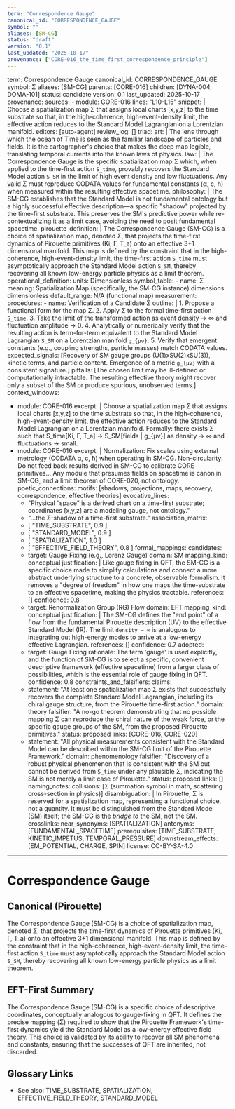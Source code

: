 ```yaml
---
term: "Correspondence Gauge"
canonical_id: "CORRESPONDENCE_GAUGE"
symbol: ""
aliases: [SM-CG]
status: "draft"
version: "0.1"
last_updated: "2025-10-17"
provenance: ["CORE-016_the_time_first_correspondence_principle"]
---
```


term: Correspondence Gauge
canonical_id: CORRESPONDENCE_GAUGE
symbol: Σ
aliases: [SM-CG]
parents: [CORE-016]
children: [DYNA-004, DOMA-101]
status: candidate
version: 0.1
last_updated: 2025-10-17
provenance:
  sources:
    - module: CORE-016
      lines: "L10-L15"
      snippet: |
        Choose a spatialization map Σ that assigns local charts [x,y,z] to the time substrate so that, in the high-coherence, high-event-density limit, the effective action reduces to the Standard Model Lagrangian on a Lorentzian manifold.
  editors: [auto-agent]
  review_log: []
triad:
  art: |
    The lens through which the ocean of Time is seen as the familiar landscape of particles and fields. It is the cartographer's choice that makes the deep map legible, translating temporal currents into the known laws of physics.
  law: |
    The Correspondence Gauge is the specific spatialization map Σ which, when applied to the time-first action `S_time`, provably recovers the Standard Model action `S_SM` in the limit of high event density and low fluctuations. Any valid Σ must reproduce CODATA values for fundamental constants (α, c, ħ) when measured within the resulting effective spacetime.
  philosophy: |
    The SM-CG establishes that the Standard Model is not fundamental ontology but a highly successful effective description—a specific "shadow" projected by the time-first substrate. This preserves the SM's predictive power while re-contextualizing it as a limit case, avoiding the need to posit fundamental spacetime.
pirouette_definition: |
  The Correspondence Gauge (SM-CG) is a choice of spatialization map, denoted Σ, that projects the time-first dynamics of Pirouette primitives (Ki, Γ, T_a) onto an effective 3+1 dimensional manifold. This map is defined by the constraint that in the high-coherence, high-event-density limit, the time-first action `S_time` must asymptotically approach the Standard Model action `S_SM`, thereby recovering all known low-energy particle physics as a limit theorem.
operational_definition:
  units: Dimensionless
  symbol_table:
    - name: Σ
      meaning: Spatialization Map (specifically, the SM-CG instance)
      dimensions: dimensionless
      default_range: N/A (functional map)
  measurement:
    procedures:
      - name: Verification of a Candidate Σ
        outline: |
          1. Propose a functional form for the map Σ.
          2. Apply Σ to the formal time-first action `S_time`.
          3. Take the limit of the transformed action as event density → ∞ and fluctuation amplitude → 0.
          4. Analytically or numerically verify that the resulting action is term-for-term equivalent to the Standard Model Lagrangian `S_SM` on a Lorentzian manifold `g_{μν}`.
          5. Verify that emergent constants (e.g., coupling strengths, particle masses) match CODATA values.
        expected_signals: [Recovery of SM gauge groups (U(1)xSU(2)xSU(3)), kinetic terms, and particle content. Emergence of a metric `g_{μν}` with a consistent signature.]
        pitfalls: [The chosen limit may be ill-defined or computationally intractable. The resulting effective theory might recover only a subset of the SM or produce spurious, unobserved terms.]
context_windows:
  - module: CORE-016
    excerpt: |
      Choose a spatialization map Σ that assigns local charts [x,y,z] to the time substrate so that, in the high-coherence, high-event-density limit, the effective action reduces to the Standard Model Lagrangian on a Lorentzian manifold. Formally: there exists Σ such that S_time[Ki, Γ, T_a] → S_SM[fields | g_{μν}] as density → ∞ and fluctuations → small.
  - module: CORE-016
    excerpt: |
      Normalization: Fix scales using external metrology (CODATA α, c, ħ) when operating in SM-CG. Non-circularity: Do not feed back results derived in SM-CG to calibrate CORE primitives... Any module that presumes fields on spacetime is canon in SM-CG, and a limit theorem of CORE-020, not ontology.
poetic_connections:
  motifs: [shadows, projections, maps, recovery, correspondence, effective theories]
  evocative_lines:
    - "Physical “space” is a derived chart on a time-first substrate; coordinates [x,y,z] are a modeling gauge, not ontology."
    - "...the Σ-shadow of a time-first substrate."
  association_matrix:
    - [ "TIME_SUBSTRATE", 0.9 ]
    - [ "STANDARD_MODEL", 0.9 ]
    - [ "SPATIALIZATION", 1.0 ]
    - [ "EFFECTIVE_FIELD_THEORY", 0.8 ]
formal_mappings:
  candidates:
    - target: Gauge Fixing (e.g., Lorenz Gauge)
      domain: SM
      mapping_kind: conceptual
      justification: |
        Like gauge fixing in QFT, the SM-CG is a specific choice made to simplify calculations and connect a more abstract underlying structure to a concrete, observable formalism. It removes a "degree of freedom" in how one maps the time-substrate to an effective spacetime, making the physics tractable.
      references: []
      confidence: 0.8
    - target: Renormalization Group (RG) Flow
      domain: EFT
      mapping_kind: conceptual
      justification: |
        The SM-CG defines the "end point" of a flow from the fundamental Pirouette description (UV) to the effective Standard Model (IR). The limit `density → ∞` is analogous to integrating out high-energy modes to arrive at a low-energy effective Lagrangian.
      references: []
      confidence: 0.7
  adopted:
    - target: Gauge Fixing
      rationale: The term 'gauge' is used explicitly, and the function of SM-CG is to select a specific, convenient descriptive framework (effective spacetime) from a larger class of possibilities, which is the essential role of gauge fixing in QFT.
      confidence: 0.8
constraints_and_falsifiers:
  claims:
    - statement: "At least one spatialization map Σ exists that successfully recovers the complete Standard Model Lagrangian, including its chiral gauge structure, from the Pirouette time-first action."
      domain: theory
      falsifier: "A no-go theorem demonstrating that no possible mapping Σ can reproduce the chiral nature of the weak force, or the specific gauge groups of the SM, from the proposed Pirouette primitives."
      status: proposed
      links: [CORE-016, CORE-020]
    - statement: "All physical measurements consistent with the Standard Model can be described within the SM-CG limit of the Pirouette Framework."
      domain: phenomenology
      falsifier: "Discovery of a robust physical phenomenon that is consistent with the SM but cannot be derived from `S_time` under any plausible Σ, indicating the SM is not merely a limit case of Pirouette."
      status: proposed
      links: []
naming_notes:
  collisions: [Σ (summation symbol in math, scattering cross-section in physics)]
  disambiguation: |
    In Pirouette, Σ is reserved for a spatialization map, representing a functional choice, not a quantity. It must be distinguished from the Standard Model (SM) itself; the SM-CG is the *bridge to* the SM, not the SM.
crosslinks:
  near_synonyms: [SPATIALIZATION]
  antonyms: [FUNDAMENTAL_SPACETIME]
  prerequisites: [TIME_SUBSTRATE, KINETIC_IMPETUS, TEMPORAL_PRESSURE]
  downstream_effects: [EM_POTENTIAL, CHARGE, SPIN]
license: CC-BY-SA-4.0
---

# Correspondence Gauge

## Canonical (Pirouette)
The Correspondence Gauge (SM-CG) is a choice of spatialization map, denoted Σ, that projects the time-first dynamics of Pirouette primitives (Ki, Γ, T_a) onto an effective 3+1 dimensional manifold. This map is defined by the constraint that in the high-coherence, high-event-density limit, the time-first action `S_time` must asymptotically approach the Standard Model action `S_SM`, thereby recovering all known low-energy particle physics as a limit theorem.

## EFT-First Summary
The Correspondence Gauge (SM-CG) is a specific choice of descriptive coordinates, conceptually analogous to gauge-fixing in QFT. It defines the precise mapping (Σ) required to show that the Pirouette Framework's time-first dynamics yield the Standard Model as a low-energy effective field theory. This choice is validated by its ability to recover all SM phenomena and constants, ensuring that the successes of QFT are inherited, not discarded.

## Glossary Links
- See also: TIME_SUBSTRATE, SPATIALIZATION, EFFECTIVE_FIELD_THEORY, STANDARD_MODEL